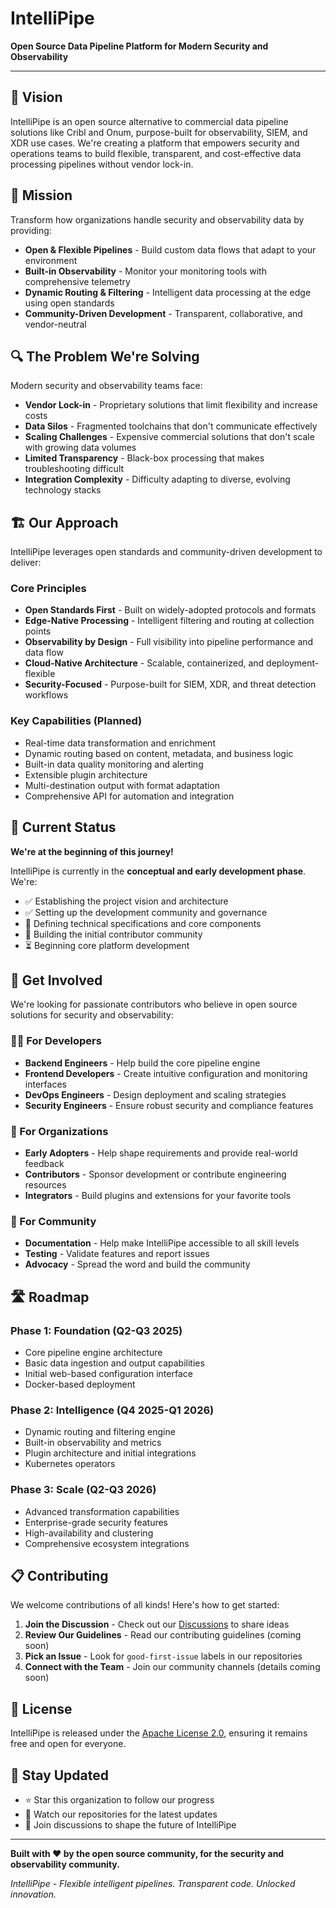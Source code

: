 # IntelliPipe

**Open Source Data Pipeline Platform for Modern Security and Observability**

---

## 🚀 Vision

IntelliPipe is an open source alternative to commercial data pipeline solutions like Cribl and Onum, purpose-built for observability, SIEM, and XDR use cases. We're creating a platform that empowers security and operations teams to build flexible, transparent, and cost-effective data processing pipelines without vendor lock-in.

## 🎯 Mission

Transform how organizations handle security and observability data by providing:

- **Open & Flexible Pipelines** - Build custom data flows that adapt to your environment
- **Built-in Observability** - Monitor your monitoring tools with comprehensive telemetry
- **Dynamic Routing & Filtering** - Intelligent data processing at the edge using open standards
- **Community-Driven Development** - Transparent, collaborative, and vendor-neutral

## 🔍 The Problem We're Solving

Modern security and observability teams face:

- **Vendor Lock-in** - Proprietary solutions that limit flexibility and increase costs
- **Data Silos** - Fragmented toolchains that don't communicate effectively  
- **Scaling Challenges** - Expensive commercial solutions that don't scale with growing data volumes
- **Limited Transparency** - Black-box processing that makes troubleshooting difficult
- **Integration Complexity** - Difficulty adapting to diverse, evolving technology stacks

## 🏗️ Our Approach

IntelliPipe leverages open standards and community-driven development to deliver:

### Core Principles
- **Open Standards First** - Built on widely-adopted protocols and formats
- **Edge-Native Processing** - Intelligent filtering and routing at collection points
- **Observability by Design** - Full visibility into pipeline performance and data flow
- **Cloud-Native Architecture** - Scalable, containerized, and deployment-flexible
- **Security-Focused** - Purpose-built for SIEM, XDR, and threat detection workflows

### Key Capabilities (Planned)
- Real-time data transformation and enrichment
- Dynamic routing based on content, metadata, and business logic
- Built-in data quality monitoring and alerting
- Extensible plugin architecture
- Multi-destination output with format adaptation
- Comprehensive API for automation and integration

## 🚧 Current Status

**We're at the beginning of this journey!** 

IntelliPipe is currently in the **conceptual and early development phase**. We're:

- ✅ Establishing the project vision and architecture
- ✅ Setting up the development community and governance
- 🔄 Defining technical specifications and core components
- 🔄 Building the initial contributor community
- ⏳ Beginning core platform development

## 🤝 Get Involved

We're looking for passionate contributors who believe in open source solutions for security and observability:

### 👨‍💻 For Developers
- **Backend Engineers** - Help build the core pipeline engine
- **Frontend Developers** - Create intuitive configuration and monitoring interfaces
- **DevOps Engineers** - Design deployment and scaling strategies
- **Security Engineers** - Ensure robust security and compliance features

### 🏢 For Organizations
- **Early Adopters** - Help shape requirements and provide real-world feedback
- **Contributors** - Sponsor development or contribute engineering resources
- **Integrators** - Build plugins and extensions for your favorite tools

### 📖 For Community
- **Documentation** - Help make IntelliPipe accessible to all skill levels
- **Testing** - Validate features and report issues
- **Advocacy** - Spread the word and build the community

## 🛣️ Roadmap

### Phase 1: Foundation (Q2-Q3 2025)
- Core pipeline engine architecture
- Basic data ingestion and output capabilities
- Initial web-based configuration interface
- Docker-based deployment

### Phase 2: Intelligence (Q4 2025-Q1 2026)
- Dynamic routing and filtering engine
- Built-in observability and metrics
- Plugin architecture and initial integrations
- Kubernetes operators

### Phase 3: Scale (Q2-Q3 2026)
- Advanced transformation capabilities
- Enterprise-grade security features
- High-availability and clustering
- Comprehensive ecosystem integrations

## 📋 Contributing

We welcome contributions of all kinds! Here's how to get started:

1. **Join the Discussion** - Check out our [Discussions](../../discussions) to share ideas
2. **Review Our Guidelines** - Read our contributing guidelines (coming soon)
3. **Pick an Issue** - Look for `good-first-issue` labels in our repositories
4. **Connect with the Team** - Join our community channels (details coming soon)

## 📄 License

IntelliPipe is released under the [Apache License 2.0](LICENSE), ensuring it remains free and open for everyone.

## 🌟 Stay Updated

- ⭐ Star this organization to follow our progress
- 👀 Watch our repositories for the latest updates  
- 💬 Join discussions to shape the future of IntelliPipe

---

**Built with ❤️ by the open source community, for the security and observability community.**

*IntelliPipe - Flexible intelligent pipelines. Transparent code. Unlocked innovation.*
